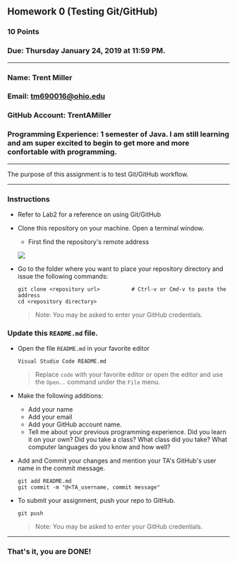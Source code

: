 ## Homework 0 (Testing Git/GitHub)

### 10 Points

### Due: Thursday January 24, 2019 at 11:59 PM.

---

### Name: Trent Miller

### Email: tm690016@ohio.edu

### GitHub Account: TrentAMiller

### Programming Experience: 1 semester of Java. I am still learning and am super excited to begin to get more and more confortable with programming. 



---

The purpose of this assignment is to test Git/GitHub workflow.

---

### Instructions

- Refer to Lab2 for a reference on using Git/GitHub
- Clone this repository on your machine. Open a terminal window.
  - First find the repository's remote address

  ![](remote-addr.png)

- Go to the folder where you want to place your repository directory and issue the following commands:

    ```console
    git clone <repository url>          # Ctrl-v or Cmd-v to paste the address
    cd <repository directory>
    ```
    > Note: You may be asked to enter your GitHub credentials.

### Update this `README.md` file. ###
- Open the file `README.md` in your favorite editor
     ```console
    Visual Studio Code README.md
    ```
    > Replace `code` with your favorite editor or open the editor and use the `Open..` command under the `File` menu.

- Make the following additions:
  - Add your name
  - Add your email
  - Add your GitHub account name.
  - Tell me about your previous programming experience. Did you learn it on your own? Did you take a class? What class did you take? What computer languages do you know and how well?

- Add and Commit your changes and mention your TA's GitHub's user name in the commit message.

    ```console
    git add README.md
    git commit -m "@<TA_username, commit message"
    ```

- To submit your assignment, push your repo to GitHub.
    ```console
    git push
    ```
    > Note: You may be asked to enter your GitHub credentials.
---

### That's it, you are DONE!
